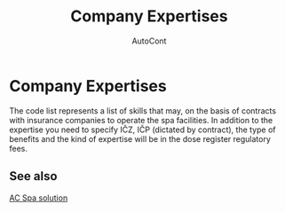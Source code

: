 ﻿---
    title: "Company Expertises"
    author: AutoCont
    ms.date: 04/30/2018
    ms.topic: article
    ms.prod: dynamics-nav-2017
    ms.contentlocale: en
    ms.lasthandoff: 04/30/2018
---

# Company Expertises

The code list represents a list of skills that may, on the basis of contracts with insurance companies to operate the spa facilities. In addition to the expertise you need to specify IČZ, IČP (dictated by contract), the type of benefits and the kind of expertise will be in the dose register regulatory fees. 


## <a name="see-also"></a>See also
[AC Spa solution](ac-spa-solution.md)